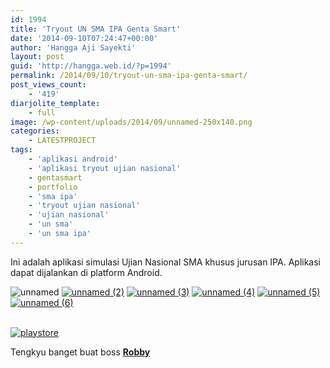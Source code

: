```yaml
---
id: 1994
title: 'Tryout UN SMA IPA Genta Smart'
date: '2014-09-10T07:24:47+00:00'
author: 'Hangga Aji Sayekti'
layout: post
guid: 'http://hangga.web.id/?p=1994'
permalink: /2014/09/10/tryout-un-sma-ipa-genta-smart/
post_views_count:
    - '419'
diarjolite_template:
    - full
image: /wp-content/uploads/2014/09/unnamed-250x140.png
categories:
    - LATESTPROJECT
tags:
    - 'aplikasi android'
    - 'aplikasi tryout ujian nasional'
    - gentasmart
    - portfolio
    - 'sma ipa'
    - 'tryout ujian nasional'
    - 'ujian nasional'
    - 'un sma'
    - 'un sma ipa'
---
```


Ini adalah aplikasi simulasi Ujian Nasional SMA khusus jurusan IPA. Aplikasi dapat dijalankan di platform Android.

![unnamed](http://hangga.web.id/wp-content/uploads/2014/09/unnamed-1024x576.png) [![unnamed (2)](http://hangga.web.id/wp-content/uploads/2014/09/unnamed-2-1024x576.png)](http://hangga.web.id/wp-content/uploads/2014/09/unnamed-2.png) [![unnamed (3)](http://hangga.web.id/wp-content/uploads/2014/09/unnamed-3-1024x576.png)](http://hangga.web.id/wp-content/uploads/2014/09/unnamed-3.png) [![unnamed (4)](http://hangga.web.id/wp-content/uploads/2014/09/unnamed-4-1024x576.png)](http://hangga.web.id/wp-content/uploads/2014/09/unnamed-4.png) [![unnamed (5)](http://hangga.web.id/wp-content/uploads/2014/09/unnamed-5-1024x576.png)](http://hangga.web.id/wp-content/uploads/2014/09/unnamed-5.png) [![unnamed (6)](http://hangga.web.id/wp-content/uploads/2014/09/unnamed-6-1024x576.png)](http://hangga.web.id/wp-content/uploads/2014/09/unnamed-6.png)

[  
![playstore](http://hangga.web.id/wp-content/uploads/2014/02/playstore-300x98.png)](https://play.google.com/store/apps/details?id=com.genta.tryout)

Tengkyu banget buat boss **[Robby](https://www.facebook.com/robbypontas)**
